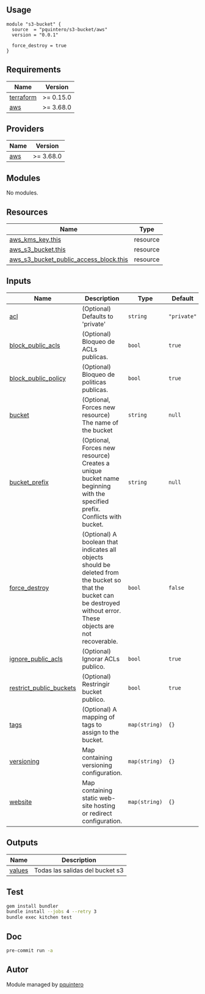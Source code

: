 ## Usage

```hcl
module "s3-bucket" {
  source  = "pquintero/s3-bucket/aws"
  version = "0.0.1"
  
  force_destroy = true
}
```

<!-- BEGINNING OF PRE-COMMIT-TERRAFORM DOCS HOOK -->
## Requirements

| Name | Version |
|------|---------|
| <a name="requirement_terraform"></a> [terraform](#requirement\_terraform) | >= 0.15.0 |
| <a name="requirement_aws"></a> [aws](#requirement\_aws) | >= 3.68.0 |

## Providers

| Name | Version |
|------|---------|
| <a name="provider_aws"></a> [aws](#provider\_aws) | >= 3.68.0 |

## Modules

No modules.

## Resources

| Name | Type |
|------|------|
| [aws_kms_key.this](https://registry.terraform.io/providers/hashicorp/aws/latest/docs/resources/kms_key) | resource |
| [aws_s3_bucket.this](https://registry.terraform.io/providers/hashicorp/aws/latest/docs/resources/s3_bucket) | resource |
| [aws_s3_bucket_public_access_block.this](https://registry.terraform.io/providers/hashicorp/aws/latest/docs/resources/s3_bucket_public_access_block) | resource |

## Inputs

| Name | Description | Type | Default | Required |
|------|-------------|------|---------|:--------:|
| <a name="input_acl"></a> [acl](#input\_acl) | (Optional) Defaults to 'private' | `string` | `"private"` | no |
| <a name="input_block_public_acls"></a> [block\_public\_acls](#input\_block\_public\_acls) | (Optional) Bloqueo de ACLs publicas. | `bool` | `true` | no |
| <a name="input_block_public_policy"></a> [block\_public\_policy](#input\_block\_public\_policy) | (Optional) Bloqueo de politicas publicas. | `bool` | `true` | no |
| <a name="input_bucket"></a> [bucket](#input\_bucket) | (Optional, Forces new resource) The name of the bucket | `string` | `null` | no |
| <a name="input_bucket_prefix"></a> [bucket\_prefix](#input\_bucket\_prefix) | (Optional, Forces new resource) Creates a unique bucket name beginning with the specified prefix. Conflicts with bucket. | `string` | `null` | no |
| <a name="input_force_destroy"></a> [force\_destroy](#input\_force\_destroy) | (Optional) A boolean that indicates all objects should be deleted from the bucket so that the bucket can be destroyed without error. These objects are not recoverable. | `bool` | `false` | no |
| <a name="input_ignore_public_acls"></a> [ignore\_public\_acls](#input\_ignore\_public\_acls) | (Optional) Ignorar ACLs publico. | `bool` | `true` | no |
| <a name="input_restrict_public_buckets"></a> [restrict\_public\_buckets](#input\_restrict\_public\_buckets) | (Optional) Restringir bucket publico. | `bool` | `true` | no |
| <a name="input_tags"></a> [tags](#input\_tags) | (Optional) A mapping of tags to assign to the bucket. | `map(string)` | `{}` | no |
| <a name="input_versioning"></a> [versioning](#input\_versioning) | Map containing versioning configuration. | `map(string)` | `{}` | no |
| <a name="input_website"></a> [website](#input\_website) | Map containing static web-site hosting or redirect configuration. | `map(string)` | `{}` | no |

## Outputs

| Name | Description |
|------|-------------|
| <a name="output_values"></a> [values](#output\_values) | Todas las salidas del bucket s3 |
<!-- END OF PRE-COMMIT-TERRAFORM DOCS HOOK -->

## Test

```sh
gem install bundler
bundle install --jobs 4 --retry 3
bundle exec kitchen test
```

## Doc

```sh
pre-commit run -a
```

## Autor
 
Module managed by [pquintero](https://github.com/pquintero/terraform-aws-glue-job.git)